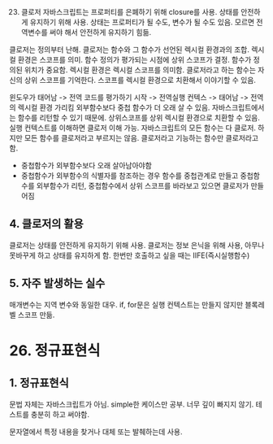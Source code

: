 23. 클로저
자바스크립트는 프로퍼티를 은폐하기 위해 closure를 사용. 상태를 안전하게 유지하기 위해 사용. 상태는 프로퍼티가 될 수도, 변수가 될 수도 있음. 모르면 전역변수를 써야 해서 안전하게 유지하기 힘듦.

클로저는 정의부터 난해. 클로저는 함수와 그 함수가 선언된 렉시컬 환경과의 조합. 렉시컬 환경은 스코프를 의미. 함수 정의가 평가되는 시점에 상위 스코프가 결정. 함수가 정의된 위치가 중요함. 렉시컬 환경은 렉시컬 스코프를 의미함. 클로저라고 하는 함수는 자신의 상위 스코프를 기억한다. 스코프를 렉시컬 환경으로 치환해서 이야기할 수 있음.

윈도우가 태어남 -> 전역 코드를 평가하기 시작 -> 전역실행 컨텍스 -> 태어남 -> 전역의 렉시컬 환경 가리킴
외부함수보다 중첩 함수가 더 오래 살 수 있음. 자바스크립트에서는 함수를 리턴할 수 있기 때문에. 상위스코프를 상위 렉시컬 환경으로 치환할 수 있음. 실행 컨텍스트를 이해하면 클로저 이해 가능.
자바스크립트의 모든 함수는 다 클로저. 하지만 모든 함수를 클로저라고 부르지는 않음. 클로저라고 기능하는 함수만 클로저라고 함.
- 중첩함수가 외부함수보다 오래 살아남아야함
- 중첩함수가 외부함수의 식별자를 참조하는 경우
함수를 중첩관계로 만들고 중첩함수를 외부함수가 리턴, 중첩함수에서 상위 스코프를 바라보고 있으면 클로저가 만들어짐

## 4. 클로저의 활용
클로저는 상태를 안전하게 유지하기 위해 사용. 클로저는 정보 은닉을 위해 사용, 아무나 못바꾸게 하고 상태를 유지하게 함.
한번만 호출하고 싶을 때는 IIFE(즉시실행함수)

## 5. 자주 발생하는 실수
매개변수는 지역 변수와 동일한 대우.
if, for문은 실행 컨텍스트는 만들지 않지만 블록레벨 스코프 만듦.



# 26. 정규표현식
## 1. 정규표현식
문법 자체는 자바스크립트가 아님. simple한 케이스만 공부. 너무 깊이 빠지지 않기. 테스트를 충분히 하고 써야함.

문자열에서 특정 내용을 찾거나 대체 또는 발췌하는데 사용.
